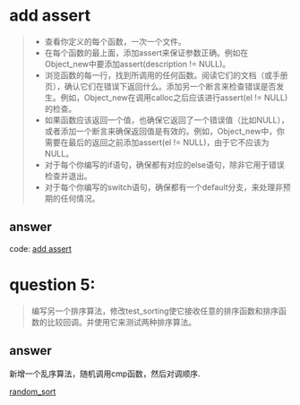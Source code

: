 # add assert

> - 查看你定义的每个函数，一次一个文件。
> - 在每个函数的最上面，添加assert来保证参数正确。例如在Object_new中要添加assert(description != NULL)。
> - 浏览函数的每一行，找到所调用的任何函数。阅读它们的文档（或手册页），确认它们在错误下返回什么。添加另一个断言来检查错误是否发生。例如，Object_new在调用calloc之后应该进行assert(el != NULL)的检查。
> - 如果函数应该返回一个值，也确保它返回了一个错误值（比如NULL），或者添加一个断言来确保返回值是有效的。例如，Object_new中，你需要在最后的返回之前添加assert(el != NULL)，由于它不应该为NULL。
> - 对于每个你编写的if语句，确保都有对应的else语句，除非它用于错误检查并退出。
> - 对于每个你编写的switch语句，确保都有一个default分支，来处理非预期的任何情况。

## answer
code:
[add assert](./ex19_assert/)

# question 5:
> 编写另一个排序算法，修改test_sorting使它接收任意的排序函数和排序函数的比较回调。并使用它来测试两种排序算法。
## answer
新增一个乱序算法，随机调用cmp函数，然后对调顺序.

[random_sort](./ex5/ex18_ex5.c)
